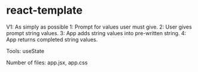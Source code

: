# react-template

V1: As simply as possible
1: Prompt for values user must give.
2: User gives prompt string values.
3: App adds string values into pre-written string.
4: App returns completed string values.

Tools: useState

Number of files: app.jsx, app.css 
